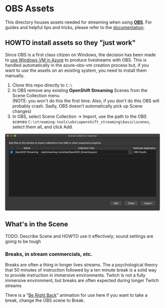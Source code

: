 # OBS Assets

This directory houses assets needed for streaming when using [**OBS**](https://obsproject.com/). For guides and helpful tips and tricks, please refer to the [documentation](https://github.com/cloud-platforms-streaming/docs).

## HOWTO install assets so they "just work"

Since OBS is a first class citizen on Windows, the decision has been made to [use Windows VM in Azure](https://github.com/cloud-platforms-streaming/azure-obs-vm) to produce livestreams with OBS. This is handled automatically in the azure-obs-vm creation process but, if you want to use the assets on an existing system, you need to install them manually.

1. Clone this repo directly to `C:\`
1. In OBS remove any existing **OpenShift Streaming** Scenes from the Scene Collection menu  
(NOTE: you won't do this the first time. Also, if you don't do this OBS will probably crash. Sadly, OBS doesn't automatically pick up Scene changes)
1. In OBS, select Scene Collection -> Import, use the path to the OBS scenes `C:\streaming-tools\obs\openshift_streaming\basic\scenes`\, select them all, and click Add.

![Import the OpenShift Streaming Scene](../img/scene-import.png)

## What's in the Scene

TODO: Describe Scene and HOWTO use it effectively; sound settings are going to be tough

### Breaks, in stream commercials, etc.

Breaks are often a thing in longer lives streams. The a psychological theory that 50 minutes of instruction followed by a ten minute break is a solid way to provide instruction in immersive environments. Twitch is not a fully immersive environment, but breaks are often expected during longer Twitch streams

There is a "[Be Right Back](obs/assets/OpenShift_Twitch_BRB.mp4)" animation for use here if you want to take a break, change the OBS scene to Break.